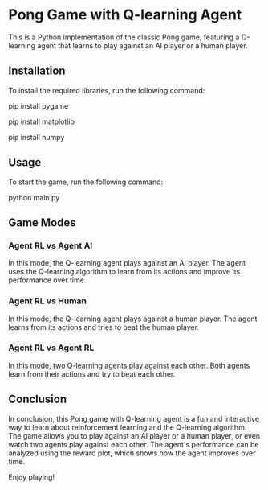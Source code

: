 # Pong Game with Q-learning Agent
This is a Python implementation of the classic Pong game, featuring a Q-learning agent that learns to play against an AI player or a human player.

## Installation
To install the required libraries, run the following command:

pip install pygame

pip install matplotlib

pip install numpy

## Usage
To start the game, run the following command:

python main.py

## Game Modes

### Agent RL vs Agent AI
In this mode, the Q-learning agent plays against an AI player. The agent uses the Q-learning algorithm to learn from its actions and improve its performance over time.

### Agent RL vs Human
In this mode, the Q-learning agent plays against a human player. The agent learns from its actions and tries to beat the human player.

### Agent RL vs Agent RL
In this mode, two Q-learning agents play against each other. Both agents learn from their actions and try to beat each other.

## Conclusion
In conclusion, this Pong game with Q-learning agent is a fun and interactive way to learn about reinforcement learning and the Q-learning algorithm. The game allows you to play against an AI player or a human player, or even watch two agents play against each other. The agent's performance can be analyzed using the reward plot, which shows how the agent improves over time.

Enjoy playing!
